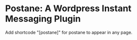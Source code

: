 # Postane: A Wordpress Instant Messaging Plugin

Add shortcode "[postane]" for postane to appear in any page.
